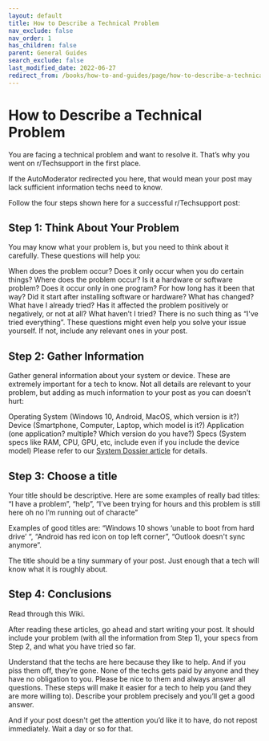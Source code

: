 ```yaml
---
layout: default
title: How to Describe a Technical Problem
nav_exclude: false
nav_order: 1
has_children: false
parent: General Guides
search_exclude: false
last_modified_date: 2022-06-27
redirect_from: /books/how-to-and-guides/page/how-to-describe-a-technical-problem
---
```


# How to Describe a Technical Problem

You are facing a technical problem and want to resolve it. That’s why you went on r/Techsupport in the first place.

If the AutoModerator redirected you here, that would mean your post may lack sufficient information techs need to know.

Follow the four steps shown here for a successful r/Techsupport post:

## Step 1: Think About Your Problem
You may know what your problem is, but you need to think about it carefully. These questions will help you:

When does the problem occur? Does it only occur when you do certain things?
Where does the problem occur? Is it a hardware or software problem? Does it occur only in one program?
For how long has it been that way? Did it start after installing software or hardware? What has changed?
What have I already tried? Has it affected the problem positively or negatively, or not at all?
What haven’t I tried? There is no such thing as “I've tried everything”.
These questions might even help you solve your issue yourself. If not, include any relevant ones in your post.

## Step 2: Gather Information
Gather general information about your system or device. These are extremely important for a tech to know. Not all details are relevant to your problem, but adding as much information to your post as you can doesn't hurt:

Operating System (Windows 10, Android, MacOS, which version is it?)
Device (Smartphone, Computer, Laptop, which model is it?)
Application (one application? multiple? Which version do you have?)
Specs (System specs like RAM, CPU, GPU, etc, include even if you include the device model)
Please refer to our [System Dossier article](/docs/guides/making-a-system-dossier) for details.

## Step 3: Choose a title
Your title should be descriptive. Here are some examples of really bad titles: “I have a problem”, “help”, “I’ve been trying for hours and this problem is still here oh no I’m running out of characte”

Examples of good titles are: “Windows 10 shows ‘unable to boot from hard drive’ “, “Android has red icon on top left corner”, “Outlook doesn't sync anymore”.

The title should be a tiny summary of your post. Just enough that a tech will know what it is roughly about.

## Step 4: Conclusions
Read through this Wiki.

After reading these articles, go ahead and start writing your post. It should include your problem (with all the information from Step 1), your specs from Step 2, and what you have tried so far.

Understand that the techs are here because they like to help. And if you piss them off, they’re gone. None of the techs gets paid by anyone and they have no obligation to you. Please be nice to them and always answer all questions. These steps will make it easier for a tech to help you (and they are more willing to). Describe your problem precisely and you’ll get a good answer.

And if your post doesn't get the attention you’d like it to have, do not repost immediately. Wait a day or so for that.
